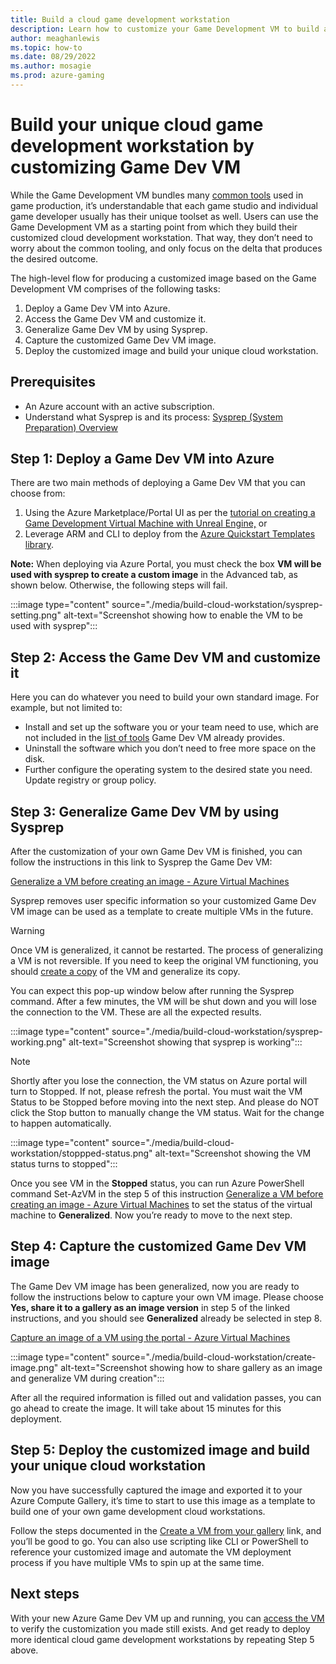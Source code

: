 ```yaml
---
title: Build a cloud game development workstation
description: Learn how to customize your Game Development VM to build a cloud development workstation.
author: meaghanlewis
ms.topic: how-to
ms.date: 08/29/2022
ms.author: mosagie
ms.prod: azure-gaming
---
```


# Build your unique cloud game development workstation by customizing Game Dev VM

While the Game Development VM bundles many [common tools](/gaming/azure/game-dev-virtual-machine/tools-included-azure-game-dev-kit) used in game production, it’s  understandable that each game studio and individual game developer usually has their unique toolset as well. Users can use the Game Development VM as a starting point from which they build their customized cloud development workstation. That way, they don’t need to worry about the common tooling, and only focus on the delta that produces the desired outcome.

The high-level flow for producing a customized image based on the Game Development VM comprises of the following tasks:

1. Deploy a Game Dev VM into Azure.
1. Access the Game Dev VM and customize it.
1. Generalize Game Dev VM by using Sysprep.
1. Capture the customized Game Dev VM image.
1. Deploy the customized image and build your unique cloud workstation.

## Prerequisites

- An Azure account with an active subscription.
- Understand what Sysprep is and its process: [Sysprep (System Preparation) Overview](/windows-hardware/manufacture/desktop/sysprep--system-preparation--overview?view=windows-11)

## Step 1: Deploy a Game Dev VM into Azure

There are two main methods of deploying a Game Dev VM that you can choose from:

1. Using the Azure Marketplace/Portal UI as per the [tutorial on creating a Game Development Virtual Machine with Unreal Engine,](/gaming/azure/game-dev-virtual-machine/create-game-development-vm-for-unreal) or
1. Leverage ARM and CLI to deploy from the [Azure Quickstart Templates library](https://docs.microsoft.com/gaming/azure/game-dev-virtual-machine/create-game-development-vm-arm-template).

**Note:** When deploying via Azure Portal, you must check the box **VM will be used with sysprep to create a custom image** in the Advanced tab, as shown below. Otherwise, the following steps will fail.

:::image type="content" source="./media/build-cloud-workstation/sysprep-setting.png" alt-text="Screenshot showing how to enable the VM to be used with sysprep":::

## Step 2: Access the Game Dev VM and customize it

Here you can do whatever you need to build your own standard image. For example, but not limited to:

- Install and set up the software you or your team need to use, which are not included in the [list of tools](/gaming/azure/game-dev-virtual-machine/tools-included-azure-game-dev-kit) Game Dev VM already provides.
- Uninstall the software which you don’t need to free more space on the disk.
- Further configure the operating system to the desired state you need. Update registry or group policy.

## Step 3: Generalize Game Dev VM by using Sysprep

After the customization of your own Game Dev VM is finished, you can follow the instructions in this link to Sysprep the Game Dev VM:

[Generalize a VM before creating an image - Azure Virtual Machines ](/azure/virtual-machines/generalize)

Sysprep removes user specific information so your customized Game Dev VM image can be used as a template to create multiple VMs in the future.

> [!WARNING]
> Once VM is generalized, it cannot be restarted. The process of generalizing a VM is not reversible. If you need to keep the original VM functioning, you should [create a copy](/azure/virtual-machines/windows/create-vm-specialized#option-3-copy-an-existing-azure-vm) of the VM and generalize its copy.

You can expect this pop-up window below after running the Sysprep command. After a few minutes, the VM will be shut down and you will lose the connection to the VM. These are all the expected results.

:::image type="content" source="./media/build-cloud-workstation/sysprep-working.png" alt-text="Screenshot showing that sysprep is working":::

> [!NOTE]
> Shortly after you lose the connection, the VM status on Azure portal will turn to Stopped. If not, please refresh the portal. You must wait the VM Status to be Stopped before moving into the next step. And please do NOT click the Stop button to manually change the VM status. Wait for the change to happen automatically.

:::image type="content" source="./media/build-cloud-workstation/stoppped-status.png" alt-text="Screenshot showing the VM status turns to stopped":::

Once you see VM in the **Stopped** status, you can run Azure PowerShell command Set-AzVM in the step 5 of this instruction [Generalize a VM before creating an image - Azure Virtual Machines](/azure/virtual-machines/generalize) to set the status of the virtual machine to **Generalized**. Now you’re ready to move to the next step.

## Step 4: Capture the customized Game Dev VM image

The Game Dev VM image has been generalized, now you are ready to follow the instructions below to capture your own VM image. Please choose **Yes, share it to a gallery as an image version** in step 5 of the linked instructions, and you should see **Generalized** already be selected in step 8.

[Capture an image of a VM using the portal - Azure Virtual Machines](/azure/virtual-machines/capture-image-portal)

:::image type="content" source="./media/build-cloud-workstation/create-image.png" alt-text="Screenshot showing how to share gallery as an image and generalize VM during creation":::

After all the required information is filled out and validation passes, you can go ahead to create the image. It will take about 15 minutes for this deployment.

## Step 5: Deploy the customized image and build your unique cloud workstation

Now you have successfully captured the image and exported it to your Azure Compute Gallery, it’s time to start to use this image as a template to build one of your own game development cloud workstations.

Follow the steps documented in the [Create a VM from your gallery](/azure/virtual-machines/vm-generalized-image-version?tabs=portal%2Ccli2) link, and you’ll be good to go. You can also use scripting like CLI or PowerShell to reference your customized image and automate the VM deployment process if you have multiple VMs to spin up at the same time.  

## Next steps

With your new Azure Game Dev VM up and running, you can [access the VM](/gaming/azure/game-dev-virtual-machine/create-game-development-vm-for-unreal) to verify the customization you made still exists. And get ready to deploy more identical cloud game development workstations by repeating Step 5 above.
